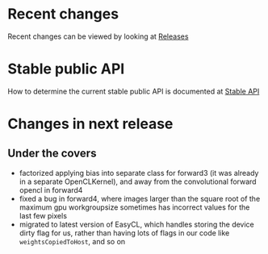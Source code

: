 # Recent changes

Recent changes can be viewed by looking at [Releases](https://github.com/hughperkins/DeepCL/releases)

# Stable public API

How to determine the current stable public API is documented at [Stable API](PublicApis.md)

# Changes in next release

## Under the covers

* factorized applying bias into separate class for forward3 (it was already in a separate OpenCLKernel), and away from the convolutional forward opencl in forward4
* fixed a bug in forward4, where images larger than the square root of the maximum gpu workgroupsize sometimes has incorrect values for the last few pixels
* migrated to latest version of EasyCL, which handles storing the device dirty flag for us, rather than having lots of flags in our code like `weightsCopiedToHost`, and so on

